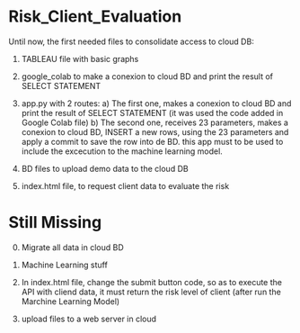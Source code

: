 # Risk_Client_Evaluation

Until now, the first needed files to consolidate access to cloud DB:

1) TABLEAU file with basic graphs

2) google_colab to make a conexion to cloud BD and print the result of SELECT STATEMENT

3) app.py with 2 routes:
    a)  The first one,  makes a conexion to cloud BD and print the result of SELECT STATEMENT (it was used the code added in Google Colab file)
    b)  The second one, receives 23 parameters, makes a conexion to cloud BD, INSERT a new rows, using the 23 parameters and apply a commit to save the row into de BD.
        this app must to be used to include the excecution to the machine learning model.

4) BD files to upload demo data to the cloud DB

5) index.html file, to request client data to evaluate the risk


# Still Missing

0) Migrate all data in cloud BD
   
2) Machine Learning stuff

3) In index.html file, change the submit button code, so as to execute the API with cliend data, it must return the risk level of client (after run the Marchine Learning Model)

4) upload files to a web server in cloud 

